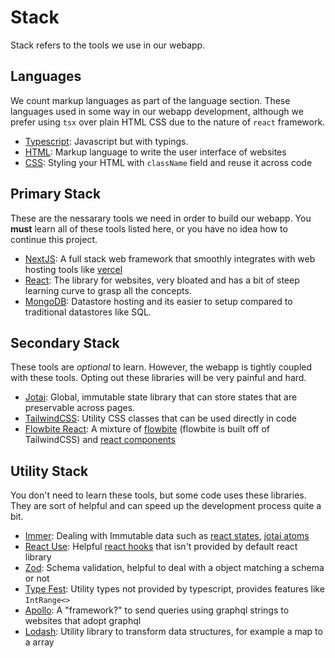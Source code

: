 # Stack
Stack refers to the tools we use in our webapp.

## Languages
We count markup languages as part of the language section. These languages used in some way in our webapp development, although we prefer using `tsx` over plain HTML CSS due to the nature of `react` framework.
* [Typescript](https://www.typescriptlang.org/): Javascript but with typings.
* [HTML](https://developer.mozilla.org/en-US/docs/Web/HTML): Markup language to write the user interface of websites
* [CSS](https://developer.mozilla.org/en-US/docs/Web/CSS): Styling your HTML with `className` field and reuse it across code

## Primary Stack
These are the nessarary tools we need in order to build our webapp. You **must** learn all of these tools listed here, or you have no idea how to continue this project.
* [NextJS](https://nextjs.org/): A full stack web framework that smoothly integrates with web hosting tools like [vercel](https://vercel.com/)
* [React](https://react.dev/): The library for websites, very bloated and has a bit of steep learning curve to grasp all the concepts.
* [MongoDB](https://www.mongodb.com/): Datastore hosting and its easier to setup compared to traditional datastores like SQL.

## Secondary Stack
These tools are *optional* to learn. However, the webapp is tightly coupled with these tools. Opting out these libraries will be very painful and hard.
* [Jotai](https://jotai.org/): Global, immutable state library that can store states that are preservable across pages.
* [TailwindCSS](https://tailwindcss.com/): Utility CSS classes that can be used directly in code
* [Flowbite React](https://flowbite-react.com/): A mixture of [flowbite](https://flowbite.com/) (flowbite is built off of TailwindCSS) and [react components](https://react.dev/learn/your-first-component)

## Utility Stack
You don't need to learn these tools, but some code uses these libraries. They are sort of helpful and can speed up the development process quite a bit.
* [Immer](https://www.npmjs.com/package/immer): Dealing with Immutable data such as [react states](https://react.dev/learn/managing-state), [jotai atoms](https://jotai.org/)
* [React Use](https://www.npmjs.com/package/react-use): Helpful [react hooks](https://react.dev/reference/react/hooks) that isn't provided by default react library 
* [Zod](https://www.npmjs.com/package/zod): Schema validation, helpful to deal with a object matching a schema or not
* [Type Fest](https://www.npmjs.com/package/type-fest): Utility types not provided by typescript, provides features like `IntRange<>` 
* [Apollo](https://www.npmjs.com/package/@apollo/client): A "framework?" to send queries using graphql strings to websites that adopt graphql 
* [Lodash](https://www.npmjs.com/package/lodash): Utility library to transform data structures, for example a map to a array
